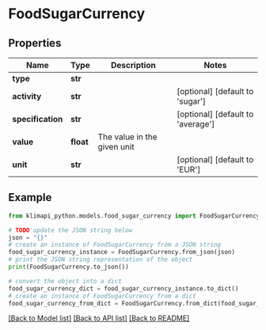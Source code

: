 # FoodSugarCurrency


## Properties

Name | Type | Description | Notes
------------ | ------------- | ------------- | -------------
**type** | **str** |  | 
**activity** | **str** |  | [optional] [default to 'sugar']
**specification** | **str** |  | [optional] [default to 'average']
**value** | **float** | The value in the given unit | 
**unit** | **str** |  | [optional] [default to 'EUR']

## Example

```python
from klimapi_python.models.food_sugar_currency import FoodSugarCurrency

# TODO update the JSON string below
json = "{}"
# create an instance of FoodSugarCurrency from a JSON string
food_sugar_currency_instance = FoodSugarCurrency.from_json(json)
# print the JSON string representation of the object
print(FoodSugarCurrency.to_json())

# convert the object into a dict
food_sugar_currency_dict = food_sugar_currency_instance.to_dict()
# create an instance of FoodSugarCurrency from a dict
food_sugar_currency_from_dict = FoodSugarCurrency.from_dict(food_sugar_currency_dict)
```
[[Back to Model list]](../README.md#documentation-for-models) [[Back to API list]](../README.md#documentation-for-api-endpoints) [[Back to README]](../README.md)


